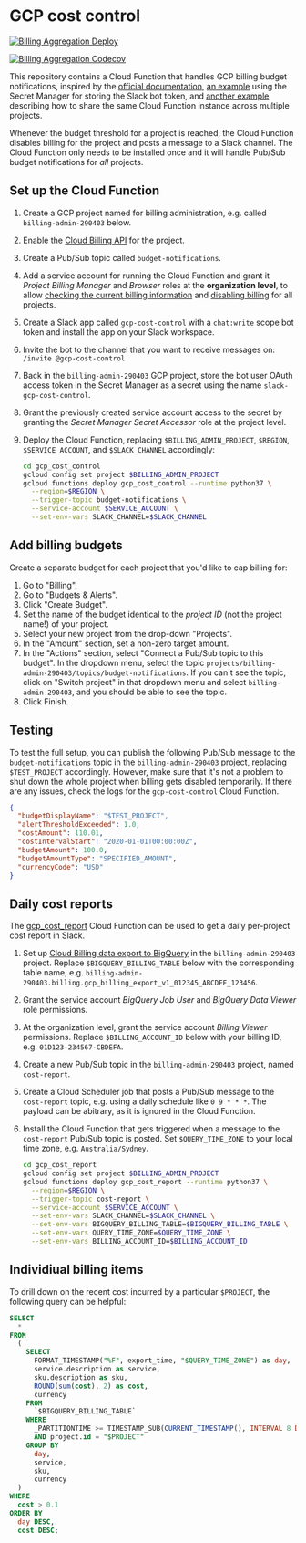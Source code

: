 # GCP cost control

[![Billing Aggregation Deploy](https://github.com/populationgenomics/gcp-cost-control/actions/workflows/deploy-aggregate.yaml/badge.svg)](https://github.com/populationgenomics/gcp-cost-control/actions/workflows/deploy-aggregate.yaml)

[![Billing Aggregation Codecov](https://codecov.io/github/populationgenomics/gcp-cost-control/coverage.svg?branch=master)](https://codecov.io/github/populationgenomics/gcp-cost-control?branch=master)

This repository contains a Cloud Function that handles GCP billing budget
notifications, inspired by the
[official documentation](https://cloud.google.com/billing/docs/how-to/notify#cap_disable_billing_to_stop_usage),
[an example](https://torbjornzetterlund.com/disable-billing-for-google-cloud-projet-when-billing-exceeds-the-budget-limit/)
using the Secret Manager for storing the Slack bot token, and
[another example](https://medium.com/faun/capping-costs-on-gcp-for-many-projects-with-a-budget-for-many-months-without-paying-a-penny-dc461525c2d2)
describing how to share the same Cloud Function instance across multiple
projects.

Whenever the budget threshold for a project is reached, the Cloud Function
disables billing for the project and posts a message to a Slack channel. The
Cloud Function only needs to be installed once and it will handle Pub/Sub budget
notifications for _all_ projects.

## Set up the Cloud Function

1. Create a GCP project named for billing administration,
   e.g. called `billing-admin-290403` below.
1. Enable the
   [Cloud Billing API](https://console.developers.google.com/apis/library/cloudbilling.googleapis.com)
   for the project.
1. Create a Pub/Sub topic called `budget-notifications`.
1. Add a service account for running the Cloud Function and grant it _Project
   Billing Manager_ and _Browser_ roles at the **organization level**, to allow
   [checking the current billing information](https://cloud.google.com/billing/v1/how-tos/access-control)
   and
   [disabling billing](https://cloud.google.com/billing/docs/how-to/modify-project#disable_billing_for_a_project)
   for all projects.
1. Create a Slack app called `gcp-cost-control` with a `chat:write` scope bot
   token and install the app on your Slack workspace.
1. Invite the bot to the channel that you want to receive messages on:
   `/invite @gcp-cost-control`
1. Back in the `billing-admin-290403` GCP project, store the bot user OAuth access
   token in the Secret Manager as a secret using the name
   `slack-gcp-cost-control`.
1. Grant the previously created service account access to the secret by granting
   the _Secret Manager Secret Accessor_ role at the project level.
1. Deploy the Cloud Function, replacing `$BILLING_ADMIN_PROJECT`, `$REGION`,
   `$SERVICE_ACCOUNT`, and `$SLACK_CHANNEL` accordingly:

   ```bash
   cd gcp_cost_control
   gcloud config set project $BILLING_ADMIN_PROJECT
   gcloud functions deploy gcp_cost_control --runtime python37 \
     --region=$REGION \
     --trigger-topic budget-notifications \
     --service-account $SERVICE_ACCOUNT \
     --set-env-vars SLACK_CHANNEL=$SLACK_CHANNEL
   ```

## Add billing budgets

Create a separate budget for each project that you'd like to cap billing for:

1. Go to "Billing".
1. Go to "Budgets & Alerts".
1. Click "Create Budget".
1. Set the name of the budget identical to the _project ID_ (not the project name!)
   of your project.
1. Select your new project from the drop-down "Projects".
1. In the "Amount" section, set a non-zero target amount.
1. In the "Actions" section, select "Connect a Pub/Sub topic to this budget".
   In the dropdown menu, select the topic
   `projects/billing-admin-290403/topics/budget-notifications`. If you can't
   see the topic, click on "Switch project" in that dropdown menu and select
   `billing-admin-290403`, and you should be able to see the topic.
1. Click Finish.

## Testing

To test the full setup, you can publish the following Pub/Sub message to the
`budget-notifications` topic in the `billing-admin-290403` project, replacing
`$TEST_PROJECT` accordingly. However, make sure that it's not a problem to shut
down the whole project when billing gets disabled temporarily. If there are any
issues, check the logs for the `gcp-cost-control` Cloud Function.

```json
{
  "budgetDisplayName": "$TEST_PROJECT",
  "alertThresholdExceeded": 1.0,
  "costAmount": 110.01,
  "costIntervalStart": "2020-01-01T00:00:00Z",
  "budgetAmount": 100.0,
  "budgetAmountType": "SPECIFIED_AMOUNT",
  "currencyCode": "USD"
}
```

## Daily cost reports

The [gcp_cost_report](gcp_cost_report/main.py) Cloud Function can be used
to get a daily per-project cost report in Slack.

1. Set up [Cloud Billing data export to BigQuery](https://cloud.google.com/billing/docs/how-to/export-data-bigquery)
   in the `billing-admin-290403` project. Replace `$BIGQUERY_BILLING_TABLE` below
   with the corresponding table name, e.g.
   `billing-admin-290403.billing.gcp_billing_export_v1_012345_ABCDEF_123456`.
1. Grant the service account _BigQuery Job User_ and _BigQuery Data Viewer_ role
   permissions.
1. At the organization level, grant the service account _Billing Viewer_ permissions.
   Replace `$BILLING_ACCOUNT_ID` below with your billing ID, e.g. `01D123-234567-CBDEFA`.
1. Create a new Pub/Sub topic in the `billing-admin-290403` project, named
   `cost-report`.
1. Create a Cloud Scheduler job that posts a Pub/Sub message to the
   `cost-report` topic, e.g. using a daily schedule like `0 9 * * *`.
   The payload can be abitrary, as it is ignored in the Cloud Function.
1. Install the Cloud Function that gets triggered when a message to the
   `cost-report` Pub/Sub topic is posted. Set `$QUERY_TIME_ZONE` to your local
   time zone, e.g. `Australia/Sydney`.

   ```bash
   cd gcp_cost_report
   gcloud config set project $BILLING_ADMIN_PROJECT
   gcloud functions deploy gcp_cost_report --runtime python37 \
     --region=$REGION \
     --trigger-topic cost-report \
     --service-account $SERVICE_ACCOUNT \
     --set-env-vars SLACK_CHANNEL=$SLACK_CHANNEL \
     --set-env-vars BIGQUERY_BILLING_TABLE=$BIGQUERY_BILLING_TABLE \
     --set-env-vars QUERY_TIME_ZONE=$QUERY_TIME_ZONE \
     --set-env-vars BILLING_ACCOUNT_ID=$BILLING_ACCOUNT_ID
   ```

## Individiual billing items

To drill down on the recent cost incurred by a particular `$PROJECT`, the
following query can be helpful:

```sql
SELECT
  *
FROM
  (
    SELECT
      FORMAT_TIMESTAMP("%F", export_time, "$QUERY_TIME_ZONE") as day,
      service.description as service,
      sku.description as sku,
      ROUND(sum(cost), 2) as cost,
      currency
    FROM
      `$BIGQUERY_BILLING_TABLE`
    WHERE
      _PARTITIONTIME >= TIMESTAMP_SUB(CURRENT_TIMESTAMP(), INTERVAL 8 DAY)
      AND project.id = "$PROJECT"
    GROUP BY
      day,
      service,
      sku,
      currency
  )
WHERE
  cost > 0.1
ORDER BY
  day DESC,
  cost DESC;
```
